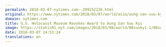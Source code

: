 ```yaml
---
permalink: 2018-03-07-nytimes.com--209152228.html
original: https://www.nytimes.com/2018/03/07/world/asia/aung-san-suu-kyi-holocaust-rohingya.html?partner=rss&amp;emc=rss
domain: nytimes.com
title: U.S. Holocaust Museum Revokes Award to Aung San Suu Kyi
image: https://static01.nyt.com/images/2018/03/08/world/08suukyi-1/08suukyi-1-mediumThreeByTwo440.jpg
date: 2018-03-07 14:53:24
translations: en
---
```


